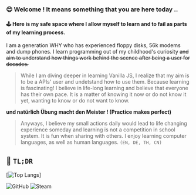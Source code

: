 ### 😊 Welcome ! It means something that you are here today .. 
#### 🕹️ Here is my safe space where I allow myself to learn and to fail as parts of my learning process.

I am a generation WHY who has experienced floppy disks, 56k modems and dump phones. I learn programming out of my childhood's curiosity ~~and aim to understand how things work behind the scence after being a user for decades.~~
>While I am diving deeper in learning Vanilla JS, I realize that my aim is to be a APIs' user and undetstand how to use them.
Because learning is fascinating! I believe in life-long learning and believe that everyone has their own pace. It is a matter of knowing it now or do not know it yet, wanting to know or do not want to know. 

**und natürlich Übung macht den Meister ! (Practice makes perfect)**
>Anyways, I believe my small actions daily would lead to life changing experience someday and learning is not a competition in school system. It is fun when sharing with others. I enjoy learning computer languages, as well as human languages. ```(EN, DE, TH, CN)```

🌱 ```TL;DR```
---------
[![Top Langs](https://github-readme-stats.vercel.app/api/top-langs/?username=Siri-RTNP&layout=compact&theme=dark)]

![GitHub](https://img.shields.io/badge/GitHub-100000?style=for-the-badge&logo=github&logoColor=white)
![Steam](https://img.shields.io/badge/steam-%23000000.svg?style=for-the-badge&logo=steam&logoColor=white)

<!---
Siri-RTNP/Siri-RTNP is a ✨ special ✨ repository because its `README.md` (this file) appears on your GitHub profile.
You can click the Preview link to take a look at your changes.
--->
